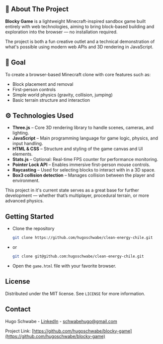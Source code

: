 <!-- Improved compatibility of back to top link: See: https://github.com/othneildrew/Best-README-Template/pull/73 -->
<a id="readme-top"></a>
<!--
*** Thanks for checking out the Best-README-Template. If you have a suggestion
*** that would make this better, please fork the repo and create a pull request
*** or simply open an issue with the tag "enhancement".
*** Don't forget to give the project a star!
*** Thanks again! Now go create something AMAZING! :D
-->


<!-- ABOUT THE PROJECT -->
## 🧱 About The Project

<section class="section">
    <p>
      <strong>Blocky Game</strong> is a lightweight Minecraft-inspired sandbox game built entirely with web technologies,
      aiming to bring block-based building and exploration into the browser — no installation required.
    </p>
    <p>
      The project is both a fun creative outlet and a technical demonstration of what's possible using modern
      web APIs and 3D rendering in JavaScript.
    </p>
  </section>

  <section class="section">
    <h2>🎯 Goal</h2>
    <p>To create a browser-based Minecraft clone with core features such as:</p>
    <ul>
      <li>Block placement and removal</li>
      <li>First-person controls</li>
      <li>Simple world physics (gravity, collision, jumping)</li>
      <li>Basic terrain structure and interaction</li>
    </ul>
  </section>

  <section class="section">
    <h2>⚙️ Technologies Used</h2>
    <ul class="tech-list">
      <li><strong>Three.js</strong> – Core 3D rendering library to handle scenes, cameras, and lighting.</li>
      <li><strong>JavaScript</strong> – Main programming language for game logic, physics, and input handling.</li>
      <li><strong>HTML &amp; CSS</strong> – Structure and styling of the game canvas and UI elements.</li>
      <li><strong>Stats.js</strong> – Optional: Real-time FPS counter for performance monitoring.</li>
      <li><strong>Pointer Lock API</strong> – Enables immersive first-person mouse controls.</li>
      <li><strong>Raycasting</strong> – Used for selecting blocks to interact with in a 3D space.</li>
      <li><strong>Box3 collision detection</strong> – Manages collision between the player and environment.</li>
    </ul>
  </section>

  <section class="section">
    <p>
      This project in it's current state serves as a great base for further development — whether that’s multiplayer, procedural terrain, or more advanced physics.
    </p>
  </section>


<!-- GETTING STARTED -->
## Getting Started
* Clone the repository
   ```sh
   git clone https://github.com/hugoschwabe/clean-energy-chile.git
   ```
* or
	```sh
   git clone git@github.com:hugoschwabe/clean-energy-chile.git
   ```
* Open the `game.html` file with your favorite browser.


<!-- LICENSE -->
## License

Distributed under the MIT license. See `LICENSE` for more information.


<!-- CONTACT -->
## Contact

Hugo Schwabe - [LinkedIn](https://linkedin.com/in/hugo-schwabe-1a57a7360) - schwabehugo@gmail.com

Project Link: [https://github.com/hugoschwabe/blocky-game](https://github.com/hugoschwabe/blocky-game)
